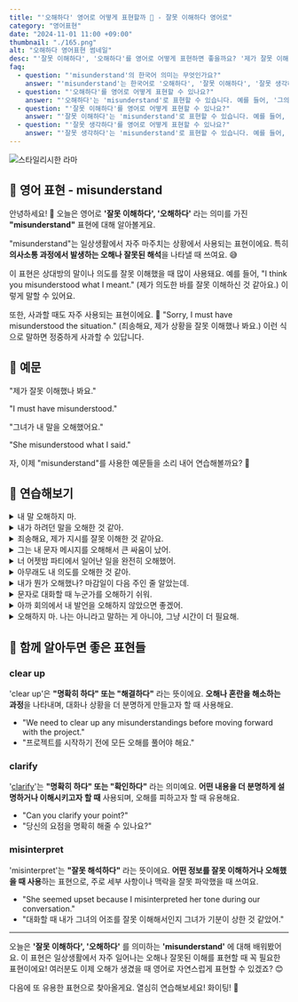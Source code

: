 ```yaml
---
title: "'오해하다' 영어로 어떻게 표현할까 🤔 - 잘못 이해하다 영어로"
category: "영어표현"
date: "2024-11-01 11:00 +09:00"
thumbnail: "./165.png"
alt: "오해하다 영어표현 썸네일"
desc: "'잘못 이해하다', '오해하다'를 영어로 어떻게 표현하면 좋을까요? '제가 잘못 이해했나 봐요.', '그녀가 내 말을 오해했어요.' 등을 영어로 표현하는 법을 배워봅시다. 다양한 예문을 통해서 연습하고 본인의 표현으로 만들어 보세요."
faq:
  - question: "'misunderstand'의 한국어 의미는 무엇인가요?"
    answer: "'misunderstand'는 한국어로 '오해하다', '잘못 이해하다', '잘못 생각하다' 등의 의미를 가지고 있습니다."
  - question: "'오해하다'를 영어로 어떻게 표현할 수 있나요?"
    answer: "'오해하다'는 'misunderstand'로 표현할 수 있습니다. 예를 들어, '그의 말을 오해했어'는 'I misunderstood what he said'로 말할 수 있습니다."
  - question: "'잘못 이해하다'를 영어로 어떻게 표현할 수 있나요?"
    answer: "'잘못 이해하다'는 'misunderstand'로 표현할 수 있습니다. 예를 들어, '내가 네가 한 말을 잘못 이해했어'는 'I misunderstood what you meant'로 말할 수 있습니다."
  - question: "'잘못 생각하다'를 영어로 어떻게 표현할 수 있나요?"
    answer: "'잘못 생각하다'는 'misunderstand'로 표현할 수 있습니다. 예를 들어, '그 상황을 잘못 생각했어'는 'I misunderstood the situation'으로 표현할 수 있습니다."
---
```


![스타일리시한 라마](./165-1.jpeg)

## 🌟 영어 표현 - misunderstand

안녕하세요! 👋 오늘은 영어로 **'잘못 이해하다', '오해하다'** 라는 의미를 가진 **"misunderstand"** 표현에 대해 알아볼게요.

"misunderstand"는 일상생활에서 자주 마주치는 상황에서 사용되는 표현이에요. 특히 **의사소통 과정에서 발생하는 오해나 잘못된 해석**을 나타낼 때 쓰여요. 😅

이 표현은 상대방의 말이나 의도를 잘못 이해했을 때 많이 사용돼요. 예를 들어, "I think you misunderstood what I meant." (제가 의도한 바를 잘못 이해하신 것 같아요.) 이렇게 말할 수 있어요.

또한, 사과할 때도 자주 사용되는 표현이에요. 🙏 "Sorry, I must have misunderstood the situation." (죄송해요, 제가 상황을 잘못 이해했나 봐요.) 이런 식으로 말하면 정중하게 사과할 수 있답니다.

<script async src="https://pagead2.googlesyndication.com/pagead/js/adsbygoogle.js?client=ca-pub-1465612013356152"
     crossorigin="anonymous"></script>
<!-- engple-horizontal-ad -->

<ins class="adsbygoogle"
     style="display:block"
     data-ad-client="ca-pub-1465612013356152"
     data-ad-slot="2106896038"
     data-ad-format="auto"
     data-full-width-responsive="true"></ins>

<script>
     (adsbygoogle = window.adsbygoogle || []).push({});
</script>

## 📖 예문

"제가 잘못 이해했나 봐요."

"I must have misunderstood."

"그녀가 내 말을 오해했어요."

"She misunderstood what I said."

자, 이제 "misunderstand"를 사용한 예문들을 소리 내어 연습해볼까요? 🎯

## 💬 연습해보기

<details>
<summary>내 말 오해하지 마.</summary>
<span>Don't misunderstand me.</span>
</details>

<details>
<summary>내가 하려던 말을 오해한 것 같아.</summary>
<span>I think you misunderstood what I was <a href="/blog/in-english/117.try-to/">trying to</a> say.</span>
</details>

<details>
<summary>죄송해요, 제가 지시를 잘못 이해한 것 같아요.</summary>
<span>Sorry, I must have misunderstood the directions.</span>
</details>

<details>
<summary>그는 내 문자 메시지를 오해해서 큰 싸움이 났어.</summary>
<span>We had a huge fight because he misunderstood my text message.</span>
</details>

<details>
<summary>너 어젯밤 파티에서 일어난 일을 완전히 오해했어.</summary>
<span>You totally misunderstood what happened at the party last night.</span>
</details>

<details>
<summary>아무래도 내 의도를 오해한 것 같아.</summary>
<span>I'm <a href="/blog/in-english/194.afraid/">afraid</a> you misunderstood my intentions.</span>
</details>

<details>
<summary>내가 뭔가 오해했나? 마감일이 다음 주인 줄 알았는데.</summary>
<span>Did I misunderstand something? I thought the deadline was next week.</span>
</details>

<details>
<summary>문자로 대화할 때 누군가를 오해하기 쉬워.</summary>
<span>It's easy to misunderstand someone when you're texting.</span>
</details>

<details>
<summary>아까 회의에서 내 발언을 오해하지 않았으면 좋겠어.</summary>
<span>I <a href="/blog/성공하면-좋겠어-영어표현/">hope</a> you didn't misunderstand my comment at the meeting earlier.</span>
</details>

<details>
<summary>오해하지 마. 나는 아니라고 말하는 게 아니야, 그냥 시간이 더 필요해.</summary>
<span>Please don't misunderstand. I'm not saying no, I just need more time.</span>
</details>

## 🤝 함께 알아두면 좋은 표현들

### clear up

'clear up'은 **"명확히 하다" 또는 "해결하다"** 라는 뜻이에요. **오해나 혼란을 해소하는 과정**을 나타내며, 대화나 상황을 더 분명하게 만들고자 할 때 사용해요.

- "We need to clear up any misunderstandings before moving forward with the project."
- "프로젝트를 시작하기 전에 모든 오해를 풀어야 해요."

### clarify

'[clarify](/blog/in-english/278.clarify/)'는 **"명확히 하다" 또는 "확인하다"** 라는 의미예요. **어떤 내용을 더 분명하게 설명하거나 이해시키고자 할 때** 사용되며, 오해를 피하고자 할 때 유용해요.

- "Can you clarify your point?"
- "당신의 요점을 명확히 해줄 수 있나요?"

### misinterpret

'misinterpret'는 **"잘못 해석하다"** 라는 뜻이에요. **어떤 정보를 잘못 이해하거나 오해했을 때 사용**하는 표현으로, 주로 세부 사항이나 맥락을 잘못 파악했을 때 쓰여요.

- "She seemed upset because I misinterpreted her tone during our conversation."
- "대화할 때 내가 그녀의 어조를 잘못 이해해서인지 그녀가 기분이 상한 것 같았어."

---

오늘은 **'잘못 이해하다', '오해하다'** 를 의미하는 **'misunderstand'** 에 대해 배워봤어요. 이 표현은 일상생활에서 자주 일어나는 오해나 잘못된 이해를 표현할 때 꼭 필요한 표현이에요! 여러분도 이제 오해가 생겼을 때 영어로 자연스럽게 표현할 수 있겠죠? 😊

다음에 또 유용한 표현으로 찾아올게요. 열심히 연습해보세요! 화이팅! 💪
